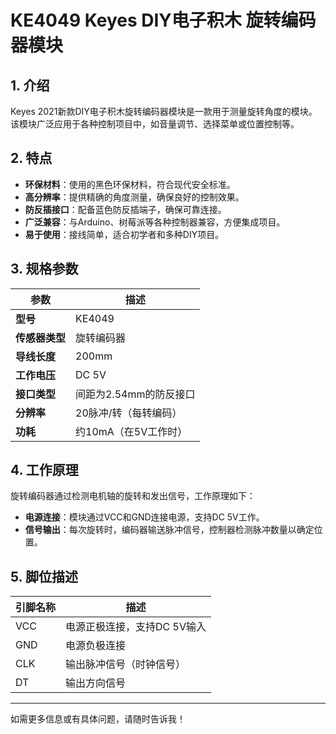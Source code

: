 
# KE4049 Keyes DIY电子积木 旋转编码器模块

## 1. 介绍

Keyes 2021新款DIY电子积木旋转编码器模块是一款用于测量旋转角度的模块。该模块广泛应用于各种控制项目中，如音量调节、选择菜单或位置控制等。

## 2. 特点

- **环保材料**：使用的黑色环保材料，符合现代安全标准。
- **高分辨率**：提供精确的角度测量，确保良好的控制效果。
- **防反插接口**：配备蓝色防反插端子，确保可靠连接。
- **广泛兼容**：与Arduino、树莓派等各种控制器兼容，方便集成项目。
- **易于使用**：接线简单，适合初学者和多种DIY项目。

## 3. 规格参数

| 参数          | 描述                     |
|---------------|-------------------------|
| **型号**      | KE4049                  |
| **传感器类型**| 旋转编码器              |
| **导线长度**  | 200mm                   |
| **工作电压**  | DC 5V                   |
| **接口类型**  | 间距为2.54mm的防反接口   |
| **分辨率**    | 20脉冲/转（每转编码）   |
| **功耗**      | 约10mA（在5V工作时）    |

## 4. 工作原理

旋转编码器通过检测电机轴的旋转和发出信号，工作原理如下：

- **电源连接**：模块通过VCC和GND连接电源，支持DC 5V工作。
- **信号输出**：每次旋转时，编码器输送脉冲信号，控制器检测脉冲数量以确定位置。

## 5. 脚位描述

| 引脚名称 | 描述                             |
|----------|----------------------------------|
| VCC      | 电源正极连接，支持DC 5V输入    |
| GND      | 电源负极连接                     |
| CLK      | 输出脉冲信号（时钟信号）       |
| DT       | 输出方向信号                    |

---

如需更多信息或有具体问题，请随时告诉我！
